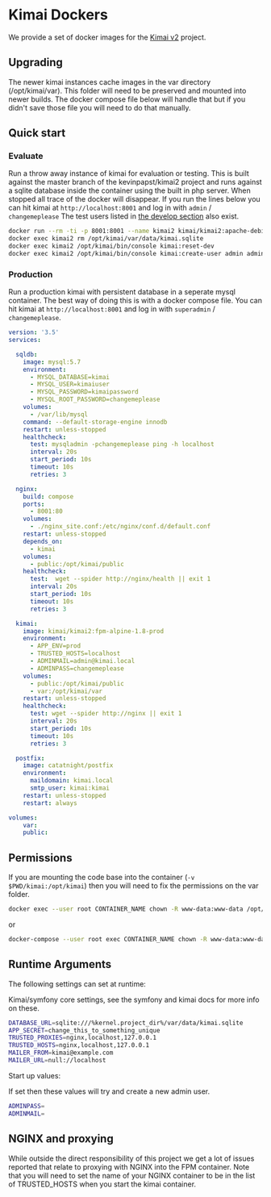 # Kimai Dockers

We provide a set of docker images for the [Kimai v2](https://github.com/kevinpapst/kimai2) project.

## Upgrading

The newer kimai instances cache images in the var directory (/opt/kimai/var).
This folder will need to be preserved and mounted into newer builds.
The docker compose file below will handle that but if you didn't save those file you will need to do that manually.

## Quick start

### Evaluate

Run a throw away instance of kimai for evaluation or testing.
This is built against the master branch of the kevinpapst/kimai2 project and runs against a sqlite database inside the container using the built in php server.
When stopped all trace of the docker will disappear.
If you run the lines below you can hit kimai at `http://localhost:8001` and log in with `admin` / `changemeplease`
The test users listed in [the develop section](https://www.kimai.org/documentation/installation.html) also exist.

```bash
docker run --rm -ti -p 8001:8001 --name kimai2 kimai/kimai2:apache-debian-1.8-dev
docker exec kimai2 rm /opt/kimai/var/data/kimai.sqlite
docker exec kimai2 /opt/kimai/bin/console kimai:reset-dev
docker exec kimai2 /opt/kimai/bin/console kimai:create-user admin admin@example.com ROLE_SUPER_ADMIN changemeplease
```

### Production

Run a production kimai with persistent database in a seperate mysql container.
The best way of doing this is with a docker compose file.
You can hit kimai at `http://localhost:8001` and log in with `superadmin` / `changemeplease`.

```yaml
version: '3.5'
services:

  sqldb:
    image: mysql:5.7
    environment:
      - MYSQL_DATABASE=kimai
      - MYSQL_USER=kimaiuser
      - MYSQL_PASSWORD=kimaipassword
      - MYSQL_ROOT_PASSWORD=changemeplease
    volumes:
      - /var/lib/mysql
    command: --default-storage-engine innodb
    restart: unless-stopped
    healthcheck:
      test: mysqladmin -pchangemeplease ping -h localhost
      interval: 20s
      start_period: 10s
      timeout: 10s
      retries: 3

  nginx:
    build: compose
    ports:
      - 8001:80
    volumes:
      - ./nginx_site.conf:/etc/nginx/conf.d/default.conf
    restart: unless-stopped
    depends_on:
      - kimai
    volumes:
      - public:/opt/kimai/public
    healthcheck:
      test:  wget --spider http://nginx/health || exit 1
      interval: 20s
      start_period: 10s
      timeout: 10s
      retries: 3

  kimai:
    image: kimai/kimai2:fpm-alpine-1.8-prod
    environment:
      - APP_ENV=prod
      - TRUSTED_HOSTS=localhost
      - ADMINMAIL=admin@kimai.local
      - ADMINPASS=changemeplease
    volumes:
      - public:/opt/kimai/public
      - var:/opt/kimai/var
    restart: unless-stopped
    healthcheck:
      test: wget --spider http://nginx || exit 1
      interval: 20s
      start_period: 10s
      timeout: 10s
      retries: 3

  postfix:
    image: catatnight/postfix
    environment:
      maildomain: kimai.local
      smtp_user: kimai:kimai
    restart: unless-stopped
    restart: always

volumes:
    var:
    public:
```

## Permissions

If you are mounting the code base into the container (`-v $PWD/kimai:/opt/kimai`) then you will need to fix the permissions on the var folder.

```bash
docker exec --user root CONTAINER_NAME chown -R www-data:www-data /opt/kimai/var
```

or

```bash
docker-compose --user root exec CONTAINER_NAME chown -R www-data:www-data /opt/kimai/var
```

## Runtime Arguments

The following settings can set at runtime:

Kimai/symfony core settings, see the symfony and kimai docs for more info on these.

```bash
DATABASE_URL=sqlite:///%kernel.project_dir%/var/data/kimai.sqlite
APP_SECRET=change_this_to_something_unique
TRUSTED_PROXIES=nginx,localhost,127.0.0.1
TRUSTED_HOSTS=nginx,localhost,127.0.0.1
MAILER_FROM=kimai@example.com
MAILER_URL=null://localhost
```

Start up values:

If set then these values will try and create a new admin user.

```bash
ADMINPASS=
ADMINMAIL=
```

## NGINX and proxying

While outside the direct responsibility of this project we get a lot of issues reported that relate to proxying with NGINX into the FPM container.
Note that you will need to set the name of your NGINX container to be in the list of TRUSTED_HOSTS when you start the kimai container.
